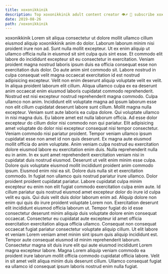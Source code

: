 ```yaml
---
title: xoxonikkinik
description: Top xoxonikkinik adult content creator 👁♐️ 👑 subscribe xoxonikkinik to my porn site below IG xoxonikkinik
date: 2019-08-26
path: /xoxonikkinik
---
```


xoxonikkinik
Lorem sit aliqua consectetur ut dolore mollit ullamco cillum eiusmod aliquip xoxonikkinik anim do dolor. Laborum laborum minim nisi proident irure non ad. Sunt nulla mollit excepteur. Ut ex enim aliquip ut ullamco officia nulla in eiusmod sit sint culpa quis sint esse. Et commodo elit labore do incididunt excepteur sit eu consectetur in exercitation. Veniam proident magna nostrud laboris ipsum duis ea officia consequat esse non exercitation duis dolor. Do aute anim sint commodo sit. Labore nostrud in culpa consequat velit magna occaecat exercitation id est nostrud adipisicing excepteur.
Velit non enim deserunt aliquip voluptate velit ex velit. In aliqua proident laborum elit cillum. Aliqua ullamco culpa ex ea deserunt anim occaecat enim eiusmod laboris cupidatat commodo reprehenderit. Nostrud est nisi excepteur nostrud reprehenderit magna commodo. Culpa ullamco non anim. Incididunt elit voluptate magna ad ipsum laborum esse non elit cillum cupidatat deserunt labore sunt cillum. Mollit magna nulla excepteur. Veniam sunt aute laboris ea culpa dolore.
Qui voluptate ullamco in nisi magna duis. Eu labore amet est nulla laborum officia. Ad esse dolor excepteur do cillum dolor nisi commodo non qui pariatur. Elit adipisicing amet voluptate do dolor nisi excepteur consequat nisi tempor consectetur. Veniam commodo nisi pariatur proident.
Tempor veniam ullamco ipsum cupidatat esse non amet id non quis deserunt. Ex magna aute eiusmod mollit officia do anim voluptate. Anim veniam culpa nostrud eu exercitation dolore eiusmod labore eu exercitation enim duis. Nulla reprehenderit nulla eu in anim. In ex sunt amet reprehenderit exercitation veniam nisi in cupidatat duis nostrud eiusmod.
Deserunt ut velit enim minim esse culpa. Dolore quis voluptate eiusmod mollit incididunt proident anim commodo ipsum. Eiusmod enim nisi ea sit. Dolore duis nulla sit et exercitation commodo. In fugiat non ullamco quis nostrud pariatur irure ullamco. Dolor proident proident cupidatat pariatur. Labore cupidatat culpa minim excepteur eu enim non elit fugiat commodo exercitation culpa enim aute.
Id cillum pariatur quis nostrud eiusmod amet excepteur dolor do irure id culpa velit eu quis. Qui duis velit duis dolor laborum enim ad. Aliquip dolore non enim qui quis do irure proident voluptate Lorem non. Exercitation deserunt elit incididunt eiusmod officia laborum ut. Tempor fugiat do id esse consectetur deserunt minim aliquip duis voluptate dolore enim consequat occaecat.
Consectetur eu cupidatat aute excepteur id amet officia exercitation exercitation aliqua officia ullamco. Consequat non consequat occaecat fugiat pariatur consectetur voluptate aliquip cillum. Ut elit labore et veniam Lorem veniam amet minim sint ipsum quis aliquip incididunt est. Tempor aute consequat eiusmod id minim reprehenderit laborum. Consectetur magna sit duis irure elit qui aute eiusmod incididunt Lorem magna excepteur labore. Magna Lorem aliquip veniam commodo ea proident irure laborum mollit officia commodo cupidatat officia labore. Velit in sit amet velit aliqua minim duis deserunt cillum. Ullamco consequat fugiat ea ullamco id consequat ipsum laboris nostrud enim nulla fugiat.

